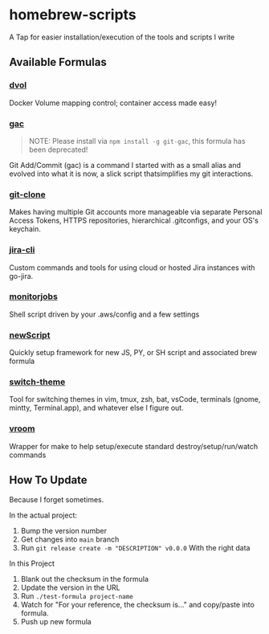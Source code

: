 # homebrew-scripts
A Tap for easier installation/execution of the tools and scripts I write

## Available Formulas

### [dvol](https://github.com/Flare576/dvol)

Docker Volume mapping control; container access made easy!

### [gac](https://github.com/Flare576/gac)

> NOTE: Please install via `npm install -g git-gac`, this formula has been deprecated!

Git Add/Commit (gac) is a command I started with as a small alias and evolved into what it is now, a
slick script thatsimplifies my git interactions.

### [git-clone](https://github.com/Flare576/git-clone)

Makes having multiple Git accounts more manageable via separate Personal Access Tokens, HTTPS
repositories, hierarchical .gitconfigs, and your OS's keychain.

### [jira-cli](https://github.com/Flare576/jira-cli)

Custom commands and tools for using cloud or hosted Jira instances with go-jira.

### [monitorjobs](https://github.com/Flare576/monitorjobs)

Shell script driven by your .aws/config and a few settings

### [newScript](https://github.com/Flare576/newScript)

Quickly setup framework for new JS, PY, or SH script and associated brew formula

### [switch-theme](https://github.com/Flare576/switch-theme)

Tool for switching themes in vim, tmux, zsh, bat, vsCode, terminals (gnome, mintty, Terminal.app),
and whatever else I figure out.

### [vroom](https://github.com/Flare576/vroom)

Wrapper for make to help setup/execute standard destroy/setup/run/watch commands

## How To Update

Because I forget sometimes.

In the actual project:
1. Bump the version number
2. Get changes into `main` branch
3. Run `git release create -m "DESCRIPTION" v0.0.0` With the right data

In this Project
1. Blank out the checksum in the formula
2. Update the version in the URL
3. Run `./test-formula project-name`
4. Watch for "For your reference, the checksum is..." and copy/paste into formula.
5. Push up new formula

